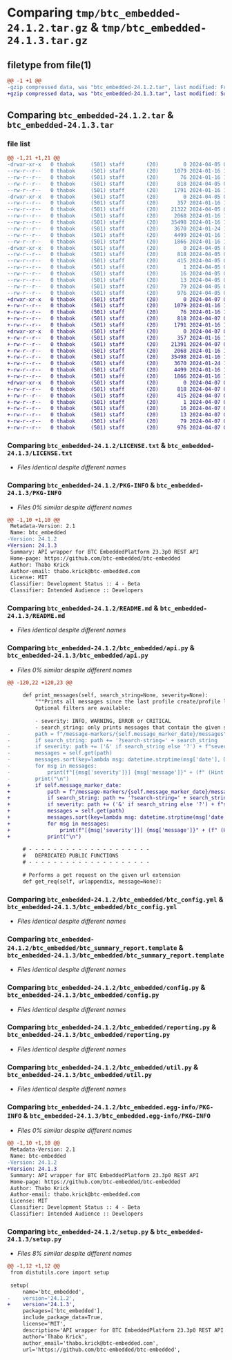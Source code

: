 # Comparing `tmp/btc_embedded-24.1.2.tar.gz` & `tmp/btc_embedded-24.1.3.tar.gz`

## filetype from file(1)

```diff
@@ -1 +1 @@
-gzip compressed data, was "btc_embedded-24.1.2.tar", last modified: Fri Apr  5 09:21:34 2024, max compression
+gzip compressed data, was "btc_embedded-24.1.3.tar", last modified: Sun Apr  7 08:01:20 2024, max compression
```

## Comparing `btc_embedded-24.1.2.tar` & `btc_embedded-24.1.3.tar`

### file list

```diff
@@ -1,21 +1,21 @@
-drwxr-xr-x   0 thabok     (501) staff       (20)        0 2024-04-05 09:21:34.440331 btc_embedded-24.1.2/
--rw-r--r--   0 thabok     (501) staff       (20)     1079 2024-01-16 13:29:56.000000 btc_embedded-24.1.2/LICENSE.txt
--rw-r--r--   0 thabok     (501) staff       (20)       76 2024-01-16 13:29:56.000000 btc_embedded-24.1.2/MANIFEST.in
--rw-r--r--   0 thabok     (501) staff       (20)      818 2024-04-05 09:21:34.440416 btc_embedded-24.1.2/PKG-INFO
--rw-r--r--   0 thabok     (501) staff       (20)     1791 2024-01-16 13:29:56.000000 btc_embedded-24.1.2/README.md
-drwxr-xr-x   0 thabok     (501) staff       (20)        0 2024-04-05 09:21:34.439574 btc_embedded-24.1.2/btc_embedded/
--rw-r--r--   0 thabok     (501) staff       (20)      357 2024-01-16 13:29:56.000000 btc_embedded-24.1.2/btc_embedded/__init__.py
--rw-r--r--   0 thabok     (501) staff       (20)    21322 2024-04-05 09:18:51.000000 btc_embedded-24.1.2/btc_embedded/api.py
--rw-r--r--   0 thabok     (501) staff       (20)     2068 2024-01-16 13:29:56.000000 btc_embedded-24.1.2/btc_embedded/btc_config.yml
--rw-r--r--   0 thabok     (501) staff       (20)    35498 2024-01-16 13:29:56.000000 btc_embedded-24.1.2/btc_embedded/btc_summary_report.template
--rw-r--r--   0 thabok     (501) staff       (20)     3670 2024-01-24 10:47:06.000000 btc_embedded-24.1.2/btc_embedded/config.py
--rw-r--r--   0 thabok     (501) staff       (20)     4499 2024-01-16 13:29:56.000000 btc_embedded-24.1.2/btc_embedded/reporting.py
--rw-r--r--   0 thabok     (501) staff       (20)     1866 2024-01-16 13:29:56.000000 btc_embedded-24.1.2/btc_embedded/util.py
-drwxr-xr-x   0 thabok     (501) staff       (20)        0 2024-04-05 09:21:34.440218 btc_embedded-24.1.2/btc_embedded.egg-info/
--rw-r--r--   0 thabok     (501) staff       (20)      818 2024-04-05 09:21:34.000000 btc_embedded-24.1.2/btc_embedded.egg-info/PKG-INFO
--rw-r--r--   0 thabok     (501) staff       (20)      415 2024-04-05 09:21:34.000000 btc_embedded-24.1.2/btc_embedded.egg-info/SOURCES.txt
--rw-r--r--   0 thabok     (501) staff       (20)        1 2024-04-05 09:21:34.000000 btc_embedded-24.1.2/btc_embedded.egg-info/dependency_links.txt
--rw-r--r--   0 thabok     (501) staff       (20)       16 2024-04-05 09:21:34.000000 btc_embedded-24.1.2/btc_embedded.egg-info/requires.txt
--rw-r--r--   0 thabok     (501) staff       (20)       13 2024-04-05 09:21:34.000000 btc_embedded-24.1.2/btc_embedded.egg-info/top_level.txt
--rw-r--r--   0 thabok     (501) staff       (20)       79 2024-04-05 09:21:34.440619 btc_embedded-24.1.2/setup.cfg
--rw-r--r--   0 thabok     (501) staff       (20)      976 2024-04-05 09:17:15.000000 btc_embedded-24.1.2/setup.py
+drwxr-xr-x   0 thabok     (501) staff       (20)        0 2024-04-07 08:01:20.042389 btc_embedded-24.1.3/
+-rw-r--r--   0 thabok     (501) staff       (20)     1079 2024-01-16 13:29:56.000000 btc_embedded-24.1.3/LICENSE.txt
+-rw-r--r--   0 thabok     (501) staff       (20)       76 2024-01-16 13:29:56.000000 btc_embedded-24.1.3/MANIFEST.in
+-rw-r--r--   0 thabok     (501) staff       (20)      818 2024-04-07 08:01:20.042464 btc_embedded-24.1.3/PKG-INFO
+-rw-r--r--   0 thabok     (501) staff       (20)     1791 2024-01-16 13:29:56.000000 btc_embedded-24.1.3/README.md
+drwxr-xr-x   0 thabok     (501) staff       (20)        0 2024-04-07 08:01:20.041504 btc_embedded-24.1.3/btc_embedded/
+-rw-r--r--   0 thabok     (501) staff       (20)      357 2024-01-16 13:29:56.000000 btc_embedded-24.1.3/btc_embedded/__init__.py
+-rw-r--r--   0 thabok     (501) staff       (20)    21391 2024-04-07 08:00:27.000000 btc_embedded-24.1.3/btc_embedded/api.py
+-rw-r--r--   0 thabok     (501) staff       (20)     2068 2024-01-16 13:29:56.000000 btc_embedded-24.1.3/btc_embedded/btc_config.yml
+-rw-r--r--   0 thabok     (501) staff       (20)    35498 2024-01-16 13:29:56.000000 btc_embedded-24.1.3/btc_embedded/btc_summary_report.template
+-rw-r--r--   0 thabok     (501) staff       (20)     3670 2024-01-24 10:47:06.000000 btc_embedded-24.1.3/btc_embedded/config.py
+-rw-r--r--   0 thabok     (501) staff       (20)     4499 2024-01-16 13:29:56.000000 btc_embedded-24.1.3/btc_embedded/reporting.py
+-rw-r--r--   0 thabok     (501) staff       (20)     1866 2024-01-16 13:29:56.000000 btc_embedded-24.1.3/btc_embedded/util.py
+drwxr-xr-x   0 thabok     (501) staff       (20)        0 2024-04-07 08:01:20.042254 btc_embedded-24.1.3/btc_embedded.egg-info/
+-rw-r--r--   0 thabok     (501) staff       (20)      818 2024-04-07 08:01:20.000000 btc_embedded-24.1.3/btc_embedded.egg-info/PKG-INFO
+-rw-r--r--   0 thabok     (501) staff       (20)      415 2024-04-07 08:01:20.000000 btc_embedded-24.1.3/btc_embedded.egg-info/SOURCES.txt
+-rw-r--r--   0 thabok     (501) staff       (20)        1 2024-04-07 08:01:20.000000 btc_embedded-24.1.3/btc_embedded.egg-info/dependency_links.txt
+-rw-r--r--   0 thabok     (501) staff       (20)       16 2024-04-07 08:01:20.000000 btc_embedded-24.1.3/btc_embedded.egg-info/requires.txt
+-rw-r--r--   0 thabok     (501) staff       (20)       13 2024-04-07 08:01:20.000000 btc_embedded-24.1.3/btc_embedded.egg-info/top_level.txt
+-rw-r--r--   0 thabok     (501) staff       (20)       79 2024-04-07 08:01:20.042695 btc_embedded-24.1.3/setup.cfg
+-rw-r--r--   0 thabok     (501) staff       (20)      976 2024-04-07 08:00:31.000000 btc_embedded-24.1.3/setup.py
```

### Comparing `btc_embedded-24.1.2/LICENSE.txt` & `btc_embedded-24.1.3/LICENSE.txt`

 * *Files identical despite different names*

### Comparing `btc_embedded-24.1.2/PKG-INFO` & `btc_embedded-24.1.3/PKG-INFO`

 * *Files 0% similar despite different names*

```diff
@@ -1,10 +1,10 @@
 Metadata-Version: 2.1
 Name: btc_embedded
-Version: 24.1.2
+Version: 24.1.3
 Summary: API wrapper for BTC EmbeddedPlatform 23.3p0 REST API
 Home-page: https://github.com/btc-embedded/btc-embedded
 Author: Thabo Krick
 Author-email: thabo.krick@btc-embedded.com
 License: MIT
 Classifier: Development Status :: 4 - Beta
 Classifier: Intended Audience :: Developers
```

### Comparing `btc_embedded-24.1.2/README.md` & `btc_embedded-24.1.3/README.md`

 * *Files identical despite different names*

### Comparing `btc_embedded-24.1.2/btc_embedded/api.py` & `btc_embedded-24.1.3/btc_embedded/api.py`

 * *Files 0% similar despite different names*

```diff
@@ -120,22 +120,23 @@
 
     def print_messages(self, search_string=None, severity=None):
         """Prints all messages since the last profile create/profile load.
         Optional filters are available:
         
         - severity: INFO, WARNING, ERROR or CRITICAL
         - search_string: only prints messages that contain the given string"""
-        path = f"/message-markers/{self.message_marker_date}/messages"
-        if search_string: path += '?search-string=' + search_string
-        if severity: path += ('&' if search_string else '?') + f"severity={severity}"
-        messages = self.get(path)
-        messages.sort(key=lambda msg: datetime.strptime(msg['date'], DATE_FORMAT))
-        for msg in messages:
-            print(f"[{msg['severity']}] {msg['message']}" + (f" (Hint: {msg['hint']})" if 'hint' in msg and msg['hint'] else ""))
-        print("\n")
+        if self.message_marker_date:
+            path = f"/message-markers/{self.message_marker_date}/messages"
+            if search_string: path += '?search-string=' + search_string
+            if severity: path += ('&' if search_string else '?') + f"severity={severity}"
+            messages = self.get(path)
+            messages.sort(key=lambda msg: datetime.strptime(msg['date'], DATE_FORMAT))
+            for msg in messages:
+                print(f"[{msg['severity']}] {msg['message']}" + (f" (Hint: {msg['hint']})" if 'hint' in msg and msg['hint'] else ""))
+            print("\n")
 
     # - - - - - - - - - - - - - - - - - - - - 
     #   DEPRICATED PUBLIC FUNCTIONS
     # - - - - - - - - - - - - - - - - - - - - 
 
     # Performs a get request on the given url extension
     def get_req(self, urlappendix, message=None):
```

### Comparing `btc_embedded-24.1.2/btc_embedded/btc_config.yml` & `btc_embedded-24.1.3/btc_embedded/btc_config.yml`

 * *Files identical despite different names*

### Comparing `btc_embedded-24.1.2/btc_embedded/btc_summary_report.template` & `btc_embedded-24.1.3/btc_embedded/btc_summary_report.template`

 * *Files identical despite different names*

### Comparing `btc_embedded-24.1.2/btc_embedded/config.py` & `btc_embedded-24.1.3/btc_embedded/config.py`

 * *Files identical despite different names*

### Comparing `btc_embedded-24.1.2/btc_embedded/reporting.py` & `btc_embedded-24.1.3/btc_embedded/reporting.py`

 * *Files identical despite different names*

### Comparing `btc_embedded-24.1.2/btc_embedded/util.py` & `btc_embedded-24.1.3/btc_embedded/util.py`

 * *Files identical despite different names*

### Comparing `btc_embedded-24.1.2/btc_embedded.egg-info/PKG-INFO` & `btc_embedded-24.1.3/btc_embedded.egg-info/PKG-INFO`

 * *Files 0% similar despite different names*

```diff
@@ -1,10 +1,10 @@
 Metadata-Version: 2.1
 Name: btc-embedded
-Version: 24.1.2
+Version: 24.1.3
 Summary: API wrapper for BTC EmbeddedPlatform 23.3p0 REST API
 Home-page: https://github.com/btc-embedded/btc-embedded
 Author: Thabo Krick
 Author-email: thabo.krick@btc-embedded.com
 License: MIT
 Classifier: Development Status :: 4 - Beta
 Classifier: Intended Audience :: Developers
```

### Comparing `btc_embedded-24.1.2/setup.py` & `btc_embedded-24.1.3/setup.py`

 * *Files 8% similar despite different names*

```diff
@@ -1,12 +1,12 @@
 from distutils.core import setup
 
 setup(
     name='btc_embedded',
-    version='24.1.2',
+    version='24.1.3',
     packages=['btc_embedded'],
     include_package_data=True,
     license='MIT',
     description='API wrapper for BTC EmbeddedPlatform 23.3p0 REST API',
     author='Thabo Krick',
     author_email='thabo.krick@btc-embedded.com',
     url='https://github.com/btc-embedded/btc-embedded',
```

